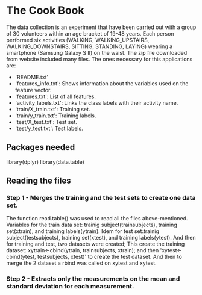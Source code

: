 # The Cook Book
The data collection is an experiment that have been carried out with a group of 30 volunteers within an age bracket of 19-48 years.
Each person performed six activities (WALKING, WALKING_UPSTAIRS, WALKING_DOWNSTAIRS, SITTING, STANDING, LAYING) wearing a smartphone (Samsung Galaxy S II) on the waist.
The zip file downloaded from website included many files. The ones necessary for this applications are:
- 'README.txt'
- 'features_info.txt': Shows information about the variables used on the feature vector.
- 'features.txt': List of all features.
- 'activity_labels.txt': Links the class labels with their activity name.
- 'train/X_train.txt': Training set.
- 'train/y_train.txt': Training labels.
- 'test/X_test.txt': Test set.
- 'test/y_test.txt': Test labels.

## Packages needed
library(dplyr)
library(data.table)

## Reading the files
### Step 1 - Merges the training and the test sets to create one data set.
The function read.table() was used to read all the files above-mentioned.
Variables for the train data set: trainig subject(trainsubjects), training set(xtrain), and training labels(ytrain). Idem for test set:trainig subject(testsubjects), training set(xtest), and training labels(ytest). And then for training and test, two datasets were created; This create the training dataset: xytrain<-cbind(ytrain, trainsubjects, xtrain); and then 'xytest<-cbind(ytest, testsubjects, xtest)' to create the test dataset. And then to merge the 2 dataset a rbind was called on xytest and xytest.

### Step 2 - Extracts only the measurements on the mean and standard deviation for each measurement.



